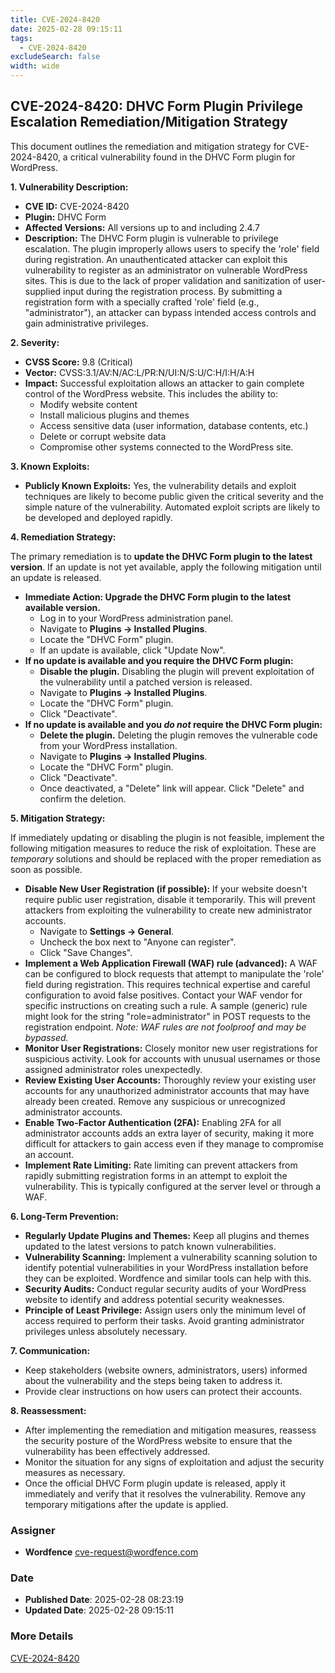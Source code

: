 ```yaml
---
title: CVE-2024-8420
date: 2025-02-28 09:15:11
tags:
  - CVE-2024-8420
excludeSearch: false
width: wide
---
```


## CVE-2024-8420: DHVC Form Plugin Privilege Escalation Remediation/Mitigation Strategy

This document outlines the remediation and mitigation strategy for CVE-2024-8420, a critical vulnerability found in the DHVC Form plugin for WordPress.

**1. Vulnerability Description:**

*   **CVE ID:** CVE-2024-8420
*   **Plugin:** DHVC Form
*   **Affected Versions:** All versions up to and including 2.4.7
*   **Description:** The DHVC Form plugin is vulnerable to privilege escalation.  The plugin improperly allows users to specify the 'role' field during registration. An unauthenticated attacker can exploit this vulnerability to register as an administrator on vulnerable WordPress sites.  This is due to the lack of proper validation and sanitization of user-supplied input during the registration process.  By submitting a registration form with a specially crafted 'role' field (e.g., "administrator"), an attacker can bypass intended access controls and gain administrative privileges.

**2. Severity:**

*   **CVSS Score:** 9.8 (Critical)
*   **Vector:** CVSS:3.1/AV:N/AC:L/PR:N/UI:N/S:U/C:H/I:H/A:H
*   **Impact:**  Successful exploitation allows an attacker to gain complete control of the WordPress website. This includes the ability to:
    *   Modify website content
    *   Install malicious plugins and themes
    *   Access sensitive data (user information, database contents, etc.)
    *   Delete or corrupt website data
    *   Compromise other systems connected to the WordPress site.

**3. Known Exploits:**

*   **Publicly Known Exploits:** Yes, the vulnerability details and exploit techniques are likely to become public given the critical severity and the simple nature of the vulnerability. Automated exploit scripts are likely to be developed and deployed rapidly.

**4. Remediation Strategy:**

The primary remediation is to **update the DHVC Form plugin to the latest version**. If an update is not yet available, apply the following mitigation until an update is released.

*   **Immediate Action: Upgrade the DHVC Form plugin to the latest available version.**
    *   Log in to your WordPress administration panel.
    *   Navigate to **Plugins -> Installed Plugins**.
    *   Locate the "DHVC Form" plugin.
    *   If an update is available, click "Update Now".
*   **If no update is available and you require the DHVC Form plugin:**
    *   **Disable the plugin.** Disabling the plugin will prevent exploitation of the vulnerability until a patched version is released.
    *   Navigate to **Plugins -> Installed Plugins**.
    *   Locate the "DHVC Form" plugin.
    *   Click "Deactivate".
*   **If no update is available and you *do not* require the DHVC Form plugin:**
    *   **Delete the plugin.** Deleting the plugin removes the vulnerable code from your WordPress installation.
    *   Navigate to **Plugins -> Installed Plugins**.
    *   Locate the "DHVC Form" plugin.
    *   Click "Deactivate".
    *   Once deactivated, a "Delete" link will appear. Click "Delete" and confirm the deletion.

**5. Mitigation Strategy:**

If immediately updating or disabling the plugin is not feasible, implement the following mitigation measures to reduce the risk of exploitation. These are *temporary* solutions and should be replaced with the proper remediation as soon as possible.

*   **Disable New User Registration (if possible):**  If your website doesn't require public user registration, disable it temporarily. This will prevent attackers from exploiting the vulnerability to create new administrator accounts.
    *   Navigate to **Settings -> General**.
    *   Uncheck the box next to "Anyone can register".
    *   Click "Save Changes".
*   **Implement a Web Application Firewall (WAF) rule (advanced):** A WAF can be configured to block requests that attempt to manipulate the 'role' field during registration. This requires technical expertise and careful configuration to avoid false positives.  Contact your WAF vendor for specific instructions on creating such a rule.  A sample (generic) rule might look for the string "role=administrator" in POST requests to the registration endpoint.  *Note: WAF rules are not foolproof and may be bypassed.*
*   **Monitor User Registrations:** Closely monitor new user registrations for suspicious activity. Look for accounts with unusual usernames or those assigned administrator roles unexpectedly.
*   **Review Existing User Accounts:**  Thoroughly review your existing user accounts for any unauthorized administrator accounts that may have already been created. Remove any suspicious or unrecognized administrator accounts.
*   **Enable Two-Factor Authentication (2FA):** Enabling 2FA for all administrator accounts adds an extra layer of security, making it more difficult for attackers to gain access even if they manage to compromise an account.
*   **Implement Rate Limiting:**  Rate limiting can prevent attackers from rapidly submitting registration forms in an attempt to exploit the vulnerability.  This is typically configured at the server level or through a WAF.

**6. Long-Term Prevention:**

*   **Regularly Update Plugins and Themes:**  Keep all plugins and themes updated to the latest versions to patch known vulnerabilities.
*   **Vulnerability Scanning:**  Implement a vulnerability scanning solution to identify potential vulnerabilities in your WordPress installation before they can be exploited.  Wordfence and similar tools can help with this.
*   **Security Audits:**  Conduct regular security audits of your WordPress website to identify and address potential security weaknesses.
*   **Principle of Least Privilege:**  Assign users only the minimum level of access required to perform their tasks.  Avoid granting administrator privileges unless absolutely necessary.

**7. Communication:**

*   Keep stakeholders (website owners, administrators, users) informed about the vulnerability and the steps being taken to address it.
*   Provide clear instructions on how users can protect their accounts.

**8. Reassessment:**

*   After implementing the remediation and mitigation measures, reassess the security posture of the WordPress website to ensure that the vulnerability has been effectively addressed.
*   Monitor the situation for any signs of exploitation and adjust the security measures as necessary.
*   Once the official DHVC Form plugin update is released, apply it immediately and verify that it resolves the vulnerability.  Remove any temporary mitigations after the update is applied.

### Assigner
- **Wordfence** <cve-request@wordfence.com>

### Date
- **Published Date**: 2025-02-28 08:23:19
- **Updated Date**: 2025-02-28 09:15:11

### More Details
[CVE-2024-8420](https://www.cvedetails.com/cve/CVE-2024-8420)